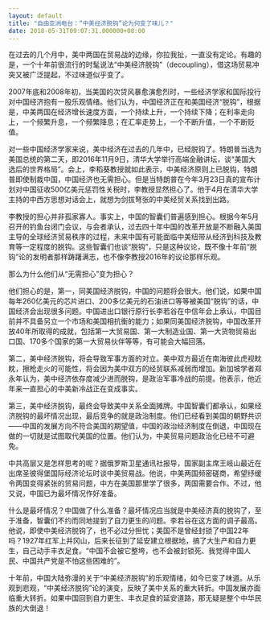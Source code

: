 ```yaml
---
layout: default
title: "自由亚洲电台：“中美经济脱钩”论为何变了味儿？"
date: 2018-05-31T09:07:31.000000+08:00
---
```


在过去的几个月中，美中两国在贸易战的边缘，你拉我扯，一直没有定论。有趣的是，一个十年前很流行的时髦说法“中美经济脱钩”（decoupling），借这场贸易冲突又被广泛提起，不过味道似乎变了。

2007年底和2008年初，当美国的次贷风暴愈演愈烈时，一些经济学家和国际投行对中国经济抱有一股乐观情绪。他们认为，中国经济正在和美国经济“脱钩”，根据是，中美两国在经济增长速度方面，一个持续上升，一个持续下降；在利率走向上，一个频繁升息，一个频繁降息；在汇率走势上，一个不断升值，一个不断贬值。

对一些中国经济学家来说，美中经济在过去的几年中，已经脱钩了。特朗普当选为美国总统的第二天，即2016年11月9日，清华大学举行高端金融讲坛，谈“美国大选后的世界格局”。会上，李稻葵教授就如此表示，中美经济原则上已脱钩，特朗普即使制裁中国，中国经济也无需担心。但是当特朗普在今年3月23日真的宣布计划对中国征收500亿美元惩罚性关税时，李教授显然担心了。他于4月在清华大学主持的中西方思想对话会上，就想为剑拔弩张的中美经贸关系找到出路。

李教授的担心并非孤家寡人。事实上，中国的智囊们普遍感到担心。根据今年5月召开的钓鱼台闭门会议，与会者承认，过去四十年中国的改革开放是不断融入美国主导的全球经济贸易秩序的过程，未来中国有可能面临中美纽带从经济到科技及教育等一定程度的脱钩。这些智囊们也谈“脱钩”，只是这种议论，既不像十年前“脱钩”论的发明者那样踌躇满志，也不像李教授2016年的议论那样乐观。

那么为什么他们从“无需担心”变为担心？

他们担心的是，第一，同美国经济脱钩，中国的问题将会很大。他们说，如果中国每年260亿美元的芯片进口、200多亿美元的石油进口等等被美国“脱钩”的话，中国经济会出现很多问题。中国进出口银行原行长李若谷在中信年会上承认，中国目前并不具备另立一个市场和美国相抗衡的能力；如果同美国经济脱钩，中国改革开放40年所取得的成就，包括第一大贸易国、第一大制造业国、第一大货物贸易出口国、170多个国家的第一大贸易伙伴等等，有可能会大幅回落。

第二，美中经济脱钩，将会导致军事方面的对立。美中双方最近在南海彼此虎视眈眈，擦枪走火的可能性，将会因为美中双方的经贸联系减弱而增加。新加坡学者郑永年认为，美中经济依存度减少进而脱钩，是政治军事冷战的前提。他表示，他近年来一直担心的中美新冷战正在变成事实。

第三，美中经济脱钩，最终会导致美中关系全面摊牌。中国智囊们都承认，如果经济脱钩的最坏情况出现，最后竞争的就是政治制度。他们已经看到美国的朝野共识——中国的发展方向不符合美国的期望值，中国的政治经济制度在倒退，中国现在做的一切就是试图取代美国的位置。他们认为，中美贸易问题政治化已经不可避免。

中共高层又是怎样思考的呢？据俄罗斯卫星通讯社报导，国家副主席王岐山最近在出席圣彼得堡国际经济论坛时谈中美贸易战。他说，中美两国频密磋商，希望纾缓令两国变得紧张的贸易问题，中方在美国那里学了很多，两国需要合作。不过，他又说，中国已为最坏情况作好准备。

什么是最坏情况？中国做了什么准备？最坏情况应当就是中美经济真的脱钩了，至于准备，智囊们不约而同地提到了自力更生的问题。李若谷在这方面的调子最高。他说，即使中美经济脱钩了，也不必过分担忧；美国不是曾经封锁了中国22年吗？1927年红军上井冈山，后来长征到了延安建立根据地，搞了大生产和自力更生，自己动手丰衣足食。“中国不会被它整垮，也不会被封锁死、我觉得中国人民、中国共产党是不怕这些困难的”。

十年前，中国大陆弥漫的关于“中美经济脱钩”的乐观情绪，如今已变了味道。从乐观到悲观，“中美经济脱钩”论的演变，反映了美中关系的重大转折。中国发展亦面临重大转折。如果中国回到自力更生、丰衣足食的延安道路，那无疑是整个中华民族的大倒退！

